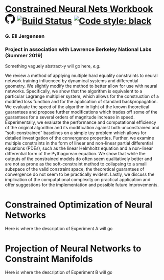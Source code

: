 # [Constrained Neural Nets Workbook ![Github](resources/GitHub-Mark-32px.png)](https://github.com/gelijergensen/Constrained-Neural-Nets-Workbook) [![Build Status](https://travis-ci.com/gelijergensen/Constrained-Neural-Nets-Workbook.svg?token=JdexHmEcyj7BDKQEoi8S&branch=master)](https://travis-ci.com/gelijergensen/Constrained-Neural-Nets-Workbook) [![Code style: black](https://img.shields.io/badge/code%20style-black-000000.svg)](https://github.com/psf/black)
### G. Eli Jergensen
### Project in association with Lawrence Berkeley National Labs (Summer 2019)


Something vaguely abstract-y will go here, _e.g._

We review a method of applying multiple hard equality constraints to neural network training influenced by dynamical systems and differential geometry. We slightly modify the method to better allow for use with neural networks. Specifically, we show that the algorithm is equivalent to a particular Lagrange multiplier system, which allows for the construction of a modified loss function and for the application of standard backpropagation. We evaluate the speed of the algorithm in light of the known theoretical guarantees and propose further modifications which trades off some of the guarantees for a several orders of magnitude increase in speed. Experimentally, we evaluate the performance and computational efficiency of the original algorithm and its modification against both unconstrained and “soft-constrained” baselines on a simple toy problem which allows for detailed investigation of the convergence properties. Further, we examine multiple constraints in the form of linear and non-linear partial differential equations (PDEs), such as the linear Helmholtz equation and a non-linear differential form of the Pythagorean equation. We show that while the outputs of the constrained models do often seem qualitatively better and are not as prone as the soft-constraint method to collapsing to a small subspace of the valid constraint space, the theoretical guarantees of convergence do not seem to be practically evident. Lastly, we discuss the implication of the computational complexity on practical application and offer suggestions for the implementation and possible future improvements.


# Constrained Optimization of Neural Networks

Here is where the description of Experiment A will go

# Projection of Neural Networks to Constraint Manifolds

Here is where the description of Experiment B will go